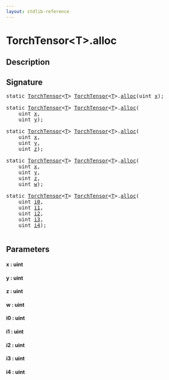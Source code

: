 ```yaml
---
layout: stdlib-reference
---
```


# TorchTensor\<T\>\.alloc

## Description





## Signature 

<pre>
<span class='code_keyword'>static</span> <a href="../types/torchtensor-05/index.html" class="code_type">TorchTensor</a>&lt;<a href="../types/torchtensor-05/index.html#typeparam-T" class="code_type">T</a>&gt; <a href="../types/torchtensor-05/index.html" class="code_type">TorchTensor</a>&lt;<a href="../types/torchtensor-05/index.html#typeparam-T" class="code_type">T</a>&gt;.<a href="alloc.html">alloc</a>(<span class="code_keyword">uint</span> <a href="alloc.html#decl-x" class="code_param">x</a>);

<span class='code_keyword'>static</span> <a href="../types/torchtensor-05/index.html" class="code_type">TorchTensor</a>&lt;<a href="../types/torchtensor-05/index.html#typeparam-T" class="code_type">T</a>&gt; <a href="../types/torchtensor-05/index.html" class="code_type">TorchTensor</a>&lt;<a href="../types/torchtensor-05/index.html#typeparam-T" class="code_type">T</a>&gt;.<a href="alloc.html">alloc</a>(
    <span class="code_keyword">uint</span> <a href="alloc.html#decl-x" class="code_param">x</a>,
    <span class="code_keyword">uint</span> <a href="alloc.html#decl-y" class="code_param">y</a>);

<span class='code_keyword'>static</span> <a href="../types/torchtensor-05/index.html" class="code_type">TorchTensor</a>&lt;<a href="../types/torchtensor-05/index.html#typeparam-T" class="code_type">T</a>&gt; <a href="../types/torchtensor-05/index.html" class="code_type">TorchTensor</a>&lt;<a href="../types/torchtensor-05/index.html#typeparam-T" class="code_type">T</a>&gt;.<a href="alloc.html">alloc</a>(
    <span class="code_keyword">uint</span> <a href="alloc.html#decl-x" class="code_param">x</a>,
    <span class="code_keyword">uint</span> <a href="alloc.html#decl-y" class="code_param">y</a>,
    <span class="code_keyword">uint</span> <a href="alloc.html#decl-z" class="code_param">z</a>);

<span class='code_keyword'>static</span> <a href="../types/torchtensor-05/index.html" class="code_type">TorchTensor</a>&lt;<a href="../types/torchtensor-05/index.html#typeparam-T" class="code_type">T</a>&gt; <a href="../types/torchtensor-05/index.html" class="code_type">TorchTensor</a>&lt;<a href="../types/torchtensor-05/index.html#typeparam-T" class="code_type">T</a>&gt;.<a href="alloc.html">alloc</a>(
    <span class="code_keyword">uint</span> <a href="alloc.html#decl-x" class="code_param">x</a>,
    <span class="code_keyword">uint</span> <a href="alloc.html#decl-y" class="code_param">y</a>,
    <span class="code_keyword">uint</span> <a href="alloc.html#decl-z" class="code_param">z</a>,
    <span class="code_keyword">uint</span> <a href="alloc.html#decl-w" class="code_param">w</a>);

<span class='code_keyword'>static</span> <a href="../types/torchtensor-05/index.html" class="code_type">TorchTensor</a>&lt;<a href="../types/torchtensor-05/index.html#typeparam-T" class="code_type">T</a>&gt; <a href="../types/torchtensor-05/index.html" class="code_type">TorchTensor</a>&lt;<a href="../types/torchtensor-05/index.html#typeparam-T" class="code_type">T</a>&gt;.<a href="alloc.html">alloc</a>(
    <span class="code_keyword">uint</span> <a href="alloc.html#decl-i0" class="code_param">i0</a>,
    <span class="code_keyword">uint</span> <a href="alloc.html#decl-i1" class="code_param">i1</a>,
    <span class="code_keyword">uint</span> <a href="alloc.html#decl-i2" class="code_param">i2</a>,
    <span class="code_keyword">uint</span> <a href="alloc.html#decl-i3" class="code_param">i3</a>,
    <span class="code_keyword">uint</span> <a href="alloc.html#decl-i4" class="code_param">i4</a>);

</pre>

## Parameters

####  <a id="decl-x"></a>x  : uint
####  <a id="decl-y"></a>y  : uint
####  <a id="decl-z"></a>z  : uint
####  <a id="decl-w"></a>w  : uint
####  <a id="decl-i0"></a>i0  : uint
####  <a id="decl-i1"></a>i1  : uint
####  <a id="decl-i2"></a>i2  : uint
####  <a id="decl-i3"></a>i3  : uint
####  <a id="decl-i4"></a>i4  : uint

